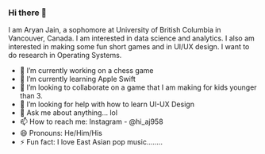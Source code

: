 ### Hi there 👋

I am Aryan Jain, a sophomore at University of British Columbia in Vancouver, Canada. I am interested in data science and analytics. I also am interested in making some fun short games and in UI/UX design. I want to do research in Operating Systems.

- 🔭 I’m currently working on a chess game
- 🌱 I’m currently learning Apple Swift
- 👯 I’m looking to collaborate on a game that I am making for kids younger than 3.
- 🤔 I’m looking for help with how to learn UI-UX Design
- 💬 Ask me about anything... lol
- 📫 How to reach me: Instagram - @hi_aj958
- 😄 Pronouns: He/Him/His
- ⚡ Fun fact: I love East Asian pop music........

